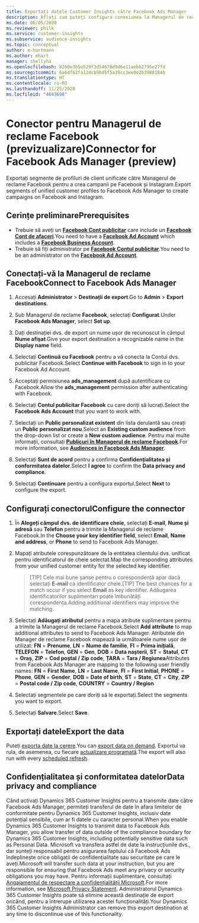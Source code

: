 ```yaml
---
title: Exportați datele Customer Insights către Facebook Ads Manager
description: Aflați cum puteți configura conexiunea la Managerul de reclame Facebook.
ms.date: 06/05/2020
ms.reviewer: philk
ms.service: customer-insights
ms.subservice: audience-insights
ms.topic: conceptual
author: m-hartmann
ms.author: mhart
manager: shellyha
ms.openlocfilehash: 8260e3b5e529f3d54678d9d6e11aebb2795e27fd
ms.sourcegitcommit: 6a6df62fa12dcb9bd5f5a39cc3ee0e2b3988184b
ms.translationtype: HT
ms.contentlocale: ro-RO
ms.lasthandoff: 11/25/2020
ms.locfileid: "4643698"
---
```

# <a name="connector-for-facebook-ads-manager-preview"></a><span data-ttu-id="de6dd-103">Conector pentru Managerul de reclame Facebook (previzualizare)</span><span class="sxs-lookup"><span data-stu-id="de6dd-103">Connector for Facebook Ads Manager (preview)</span></span>

<span data-ttu-id="de6dd-104">Exportați segmente de profiluri de client unificate către Managerul de reclame Facebook pentru a crea campanii pe Facebook și Instagram.</span><span class="sxs-lookup"><span data-stu-id="de6dd-104">Export segments of unified customer profiles to Facebook Ads Manager to create campaigns on Facebook and Instagram.</span></span>

## <a name="prerequisites"></a><span data-ttu-id="de6dd-105">Cerințe preliminare</span><span class="sxs-lookup"><span data-stu-id="de6dd-105">Prerequisites</span></span>

- <span data-ttu-id="de6dd-106">Trebuie să aveți un [**Facebook Cont publicitar**](https://www.facebook.com/business/learn/lessons/step-by-step-ads-manager-account) care include un [**Facebook Cont de afaceri**](https://business.facebook.com/).</span><span class="sxs-lookup"><span data-stu-id="de6dd-106">You need to have a [**Facebook Ad Account**](https://www.facebook.com/business/learn/lessons/step-by-step-ads-manager-account) which includes a [**Facebook Business Account**](https://business.facebook.com/).</span></span>
- <span data-ttu-id="de6dd-107">Trebuie să fiți administrator pe [**Facebook Contul publicitar**](https://www.facebook.com/business/learn/lessons/step-by-step-ads-manager-account).</span><span class="sxs-lookup"><span data-stu-id="de6dd-107">You need to be an administrator on the [**Facebook Ad Account**](https://www.facebook.com/business/learn/lessons/step-by-step-ads-manager-account).</span></span>

## <a name="connect-to-facebook-ads-manager"></a><span data-ttu-id="de6dd-108">Conectați-vă la Managerul de reclame Facebook</span><span class="sxs-lookup"><span data-stu-id="de6dd-108">Connect to Facebook Ads Manager</span></span>

1. <span data-ttu-id="de6dd-109">Accesați **Administrator** > **Destinații de export**.</span><span class="sxs-lookup"><span data-stu-id="de6dd-109">Go to **Admin** > **Export destinations**.</span></span>

1. <span data-ttu-id="de6dd-110">Sub Managerul de reclame **Facebook**, selectați **Configurat**.</span><span class="sxs-lookup"><span data-stu-id="de6dd-110">Under **Facebook Ads Manager**, select **Set up**.</span></span>

1. <span data-ttu-id="de6dd-111">Dați destinației dvs. de export un nume ușor de recunoscut în câmpul **Nume afișat**.</span><span class="sxs-lookup"><span data-stu-id="de6dd-111">Give your export destination a recognizable name in the **Display name** field.</span></span>

1. <span data-ttu-id="de6dd-112">Selectați **Continuă cu Facebook** pentru a vă conecta la Contul dvs. publicitar Facebook.</span><span class="sxs-lookup"><span data-stu-id="de6dd-112">Select **Continue with Facebook** to sign in to your Facebook Ad Account.</span></span>

1. <span data-ttu-id="de6dd-113">Acceptați permisiunea **ads_management** după autentificare cu Facebook.</span><span class="sxs-lookup"><span data-stu-id="de6dd-113">Allow the **ads_management** permission after authenticating with Facebook.</span></span>

1. <span data-ttu-id="de6dd-114">Selectați **Contul publicitar Facebook** cu care doriți să lucrați.</span><span class="sxs-lookup"><span data-stu-id="de6dd-114">Select the **Facebook Ads Account** that you want to work with.</span></span>

1. <span data-ttu-id="de6dd-115">Selectați un **Public personalizat existent** din lista derulantă sau creați un **Public personalizat nou**.</span><span class="sxs-lookup"><span data-stu-id="de6dd-115">Select an **Existing custom audience** from the drop-down list or create a **New custom audience**.</span></span> <span data-ttu-id="de6dd-116">Pentru mai multe informații, consultați [**Publicuri în Managerul de reclame Facebook**](https://www.facebook.com/business/help/744354708981227?id=2469097953376494).</span><span class="sxs-lookup"><span data-stu-id="de6dd-116">For more information, see [**Audiences in Facebook Ads Manager**](https://www.facebook.com/business/help/744354708981227?id=2469097953376494).</span></span>

1. <span data-ttu-id="de6dd-117">Selectați **Sunt de acord** pentru a confirma **Confidențialitatea și conformitatea datelor**.</span><span class="sxs-lookup"><span data-stu-id="de6dd-117">Select **I agree** to confirm the **Data privacy and compliance**.</span></span>

1. <span data-ttu-id="de6dd-118">Selectați **Continuare** pentru a configura exportul.</span><span class="sxs-lookup"><span data-stu-id="de6dd-118">Select **Next** to configure the export.</span></span>

## <a name="configure-the-connector"></a><span data-ttu-id="de6dd-119">Configurați conectorul</span><span class="sxs-lookup"><span data-stu-id="de6dd-119">Configure the connector</span></span>

1. <span data-ttu-id="de6dd-120">În **Alegeți câmpul dvs. de identificare cheie**, selectați **E-mail**, **Nume și adresă** sau **Telefon** pentru a trimite la Managerul de reclame Facebook.</span><span class="sxs-lookup"><span data-stu-id="de6dd-120">In the **Choose your key identifier field**, select **Email**, **Name and address**, or **Phone** to send to Facebook Ads Manager.</span></span>

1. <span data-ttu-id="de6dd-121">Mapați atributele corespunzătoare de la entitatea clientului dvs. unificat pentru identificatorul de cheie selectat.</span><span class="sxs-lookup"><span data-stu-id="de6dd-121">Map the corresponding attributes from your unified customer entity for the selected key identifier.</span></span>
   > <span data-ttu-id="de6dd-122">[TIP] Cele mai bune șanse pentru o corespondență apar dacă selectați **E-mail** ca identificator cheie.</span><span class="sxs-lookup"><span data-stu-id="de6dd-122">[TIP] The best chances for a match occur if you select **Email** as key identifier.</span></span> <span data-ttu-id="de6dd-123">Adăugarea identificatorilor suplimentari poate îmbunătăți corespondența.</span><span class="sxs-lookup"><span data-stu-id="de6dd-123">Adding additional identifiers may improve the matching.</span></span>

1. <span data-ttu-id="de6dd-124">Selectați **Adăugați atributul** pentru a mapa atribute suplimentare pentru a trimite la Managerul de reclame Facebook.</span><span class="sxs-lookup"><span data-stu-id="de6dd-124">Select **Add attribute** to map additional attributes to send to Facebook Ads Manager.</span></span> <span data-ttu-id="de6dd-125">Atributele din Manager de reclame Facebook mapează la următoarele nume ușor de utilizat: **FN** = **Prenume**, **LN** = **Nume de familie**, **FI** = **Prima inițială**, **TELEFON** = **Telefon**, **GEN** = **Gen**, **DOB** = **Data nașterii**, **ST** = **Statul**, **CT** = **Oraș**, **ZIP** = **Cod poștal / Zip code**, **ȚARA** = **Tara / Regiunea**</span><span class="sxs-lookup"><span data-stu-id="de6dd-125">Attributes from Facebook Ads Manager are mapping to the following user friendly names: **FN** = **First Name**, **LN** = **Last Name**, **FI** = **First Initial**, **PHONE** = **Phone**, **GEN** = **Gender**, **DOB** = **Date of birth**, **ST** = **State**, **CT** = **City**, **ZIP** = **Postal code / Zip code**, **COUNTRY** = **Country / Region**</span></span>

1. <span data-ttu-id="de6dd-126">Selectați segmentele pe care doriți să le exportați.</span><span class="sxs-lookup"><span data-stu-id="de6dd-126">Select the segments you want to export.</span></span>

1. <span data-ttu-id="de6dd-127">Selectați **Salvare**.</span><span class="sxs-lookup"><span data-stu-id="de6dd-127">Select **Save**.</span></span>

## <a name="export-the-data"></a><span data-ttu-id="de6dd-128">Exportați datele</span><span class="sxs-lookup"><span data-stu-id="de6dd-128">Export the data</span></span>

<span data-ttu-id="de6dd-129">Puteți [exporta date la cerere](export-destinations.md).</span><span class="sxs-lookup"><span data-stu-id="de6dd-129">You can [export data on demand](export-destinations.md).</span></span> <span data-ttu-id="de6dd-130">Exportul va rula, de asemenea, cu fiecare [actualizare programată](system.md#schedule-tab).</span><span class="sxs-lookup"><span data-stu-id="de6dd-130">The export will also run with every [scheduled refresh](system.md#schedule-tab).</span></span>

## <a name="data-privacy-and-compliance"></a><span data-ttu-id="de6dd-131">Confidențialitatea și conformitatea datelor</span><span class="sxs-lookup"><span data-stu-id="de6dd-131">Data privacy and compliance</span></span>

<span data-ttu-id="de6dd-132">Când activați Dynamics 365 Customer Insights pentru a transmite date către Facebook Ads Manager, permiteți transferul de date în afara limitelor de conformitate pentru Dynamics 365 Customer Insights, inclusiv date potențial sensibile, cum ar fi datele cu caracter personal.</span><span class="sxs-lookup"><span data-stu-id="de6dd-132">When you enable Dynamics 365 Customer Insights to transmit data to Facebook Ads Manager, you allow transfer of data outside of the compliance boundary for Dynamics 365 Customer Insights, including potentially sensitive data such as Personal Data.</span></span> <span data-ttu-id="de6dd-133">Microsoft va transfera astfel de date la instrucțiunile dvs., dar sunteți responsabil pentru asigurarea faptului că Facebook Ads îndeplinește orice obligații de confidențialitate sau securitate pe care le aveți.</span><span class="sxs-lookup"><span data-stu-id="de6dd-133">Microsoft will transfer such data at your instruction, but you are responsible for ensuring that Facebook Ads meet any privacy or security obligations you may have.</span></span> <span data-ttu-id="de6dd-134">Pentru informații suplimentare, consultați [Angajamentul de respectare a confidențialității Microsoft](https://go.microsoft.com/fwlink/?linkid=396732).</span><span class="sxs-lookup"><span data-stu-id="de6dd-134">For more information, see [Microsoft Privacy Statement](https://go.microsoft.com/fwlink/?linkid=396732).</span></span>
<span data-ttu-id="de6dd-135">Administratorul Dynamics 365 Customer Insights poate să elimine această destinație de export oricând, pentru a întrerupe utilizarea acestei funcționalități.</span><span class="sxs-lookup"><span data-stu-id="de6dd-135">Your Dynamics 365 Customer Insights Administrator can remove this export destination at any time to discontinue use of this functionality.</span></span>
